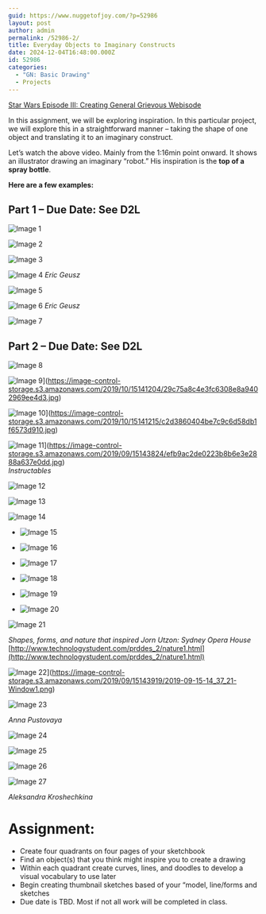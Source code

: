 ```yaml
---
guid: https://www.nuggetofjoy.com/?p=52986
layout: post
author: admin
permalink: /52986-2/
title: Everyday Objects to Imaginary Constructs
date: 2024-12-04T16:48:00.000Z
id: 52986
categories:
  - "GN: Basic Drawing"
  - Projects
---
```

[Star Wars Episode III: Creating General Grievous Webisode](https://www.youtube.com/embed/tBOoZ5Tuh2o?feature=oembed)

In this assignment, we will be exploring inspiration. In this particular project, we will explore this in a straightforward manner – taking the shape of one object and translating it to an imaginary construct.

Let’s watch the above video. Mainly from the 1:16min point onward. It shows an illustrator drawing an imaginary “robot.” His inspiration is the **top of a spray bottle**.


**Here are a few examples:**

## Part 1 – Due Date: See D2L

![Image 1](https://image-control-storage.s3.amazonaws.com/2019/10/15185204/fe2c25ee54f92003d1d5a5e0e39edb57.jpg)

![Image 2](https://image-control-storage.s3.amazonaws.com/2019/10/15151623/95f51a7ca5274c465181cfa763045775-422x1024.jpg)

![Image 3](https://image-control-storage.s3.amazonaws.com/2019/10/15185210/9cd744cb14280965293c9e6249dd4f06.jpg)

![Image 4](https://image-control-storage.s3.amazonaws.com/2019/09/15144009/2b8000a197035a4551bac2cbf9f574d5.jpg)
*Eric Geusz*

![Image 5](https://image-control-storage.s3.amazonaws.com/2019/10/15185218/5cd2f557f69e28daf4b4141fc21a007e.jpg)

![Image 6](https://image-control-storage.s3.amazonaws.com/2019/09/15144019/898b57ea86de94a95cc706389bfd6efe.jpg)
*Eric Geusz*

![Image 7](https://image-control-storage.s3.amazonaws.com/2019/10/15185229/5cd2f557f69e28daf4b4141fc21a007e-1.jpg)

## Part 2 – Due Date: See D2L

![Image 8](https://image-control-storage.s3.amazonaws.com/2019/10/15141303/54174dd890c6f7cd2a488b43d9bf2421.jpg)

![Image 9](https://image-control-storage.s3.amazonaws.com/2019/10/15141204/29c75a8c4e3fc6308e8a9402969ee4d3.jpg)](https://image-control-storage.s3.amazonaws.com/2019/10/15141204/29c75a8c4e3fc6308e8a9402969ee4d3.jpg)

![Image 10](https://image-control-storage.s3.amazonaws.com/2019/10/15141215/c2d3860404be7c9c6d58db1f6573d910.jpg)](https://image-control-storage.s3.amazonaws.com/2019/10/15141215/c2d3860404be7c9c6d58db1f6573d910.jpg)

![Image 11](https://image-control-storage.s3.amazonaws.com/2019/09/15143824/efb9ac2de0223b8b6e3e2888a637e0dd.jpg)](https://image-control-storage.s3.amazonaws.com/2019/09/15143824/efb9ac2de0223b8b6e3e2888a637e0dd.jpg)  
*Instructables*

![Image 12](https://image-control-storage.s3.amazonaws.com/2019/10/15141233/4e10e3b1cd94ed0c10956e970d1564d8.jpg)

![Image 13](https://image-control-storage.s3.amazonaws.com/2019/10/15142155/469eb23412413ca43fa2e25e6bfd8c03.jpg)

![Image 14](https://image-control-storage.s3.amazonaws.com/2019/10/15141242/c2d3860404be7c9c6d58db1f6573d910-1.jpg)

- ![Image 15](https://image-control-storage.s3.amazonaws.com/2019/10/16110156/5c017511692307.560fbc2f9ddec-1.jpg)

- ![Image 16](https://image-control-storage.s3.amazonaws.com/2019/10/16110159/6b55bd7ecf5977e76aac542f1990fc32-1-372x1024.jpg)

- ![Image 17](https://image-control-storage.s3.amazonaws.com/2019/10/16110202/80b6a0ea2320e6a8f2e3039c02321cab-528x1024-528x1024.jpg)

- ![Image 18](https://image-control-storage.s3.amazonaws.com/2019/10/16110206/2019-09-15-14_37_21-Window11.png)

- ![Image 19](https://image-control-storage.s3.amazonaws.com/2019/10/16110209/f745776df2d6e0d6f6ffe07e6c0bfd2c1.jpg)

- ![Image 20](https://image-control-storage.s3.amazonaws.com/2019/10/16110513/nature1-2.png)

![Image 21](https://image-control-storage.s3.amazonaws.com/2019/09/11094035/nature1.png) 
 
*Shapes, forms, and nature that inspired Jorn Utzon: Sydney Opera House*  
[http://www.technologystudent.com/prddes_2/nature1.html](http://www.technologystudent.com/prddes_2/nature1.html)

![Image 22](https://image-control-storage.s3.amazonaws.com/2019/09/15143919/2019-09-15-14_37_21-Window1.png)](https://image-control-storage.s3.amazonaws.com/2019/09/15143919/2019-09-15-14_37_21-Window1.png)

![Image 23](https://image-control-storage.s3.amazonaws.com/2019/09/15145337/f745776df2d6e0d6f6ffe07e6c0bfd2c.jpg)
 
*Anna Pustovaya*

![Image 24](https://image-control-storage.s3.amazonaws.com/2019/09/11100024/fada5f11692307.560fbc288510c.jpg)

![Image 25](https://image-control-storage.s3.amazonaws.com/2019/09/11100027/5c017511692307.560fbc2f9ddec.jpg)

![Image 26](https://image-control-storage.s3.amazonaws.com/2019/09/11100030/9fe1d711692307.560fbc2f95366.jpg)

![Image 27](https://image-control-storage.s3.amazonaws.com/2019/09/11100034/a0994611692307.560fbc793e8aa.jpg)  

*Aleksandra Kroshechkina*

# Assignment:

- Create four quadrants on four pages of your sketchbook
- Find an object(s) that you think might inspire you to create a drawing
- Within each quadrant create curves, lines, and doodles to develop a visual vocabulary to use later
- Begin creating thumbnail sketches based of your “model, line/forms and sketches
- Due date is TBD. Most if not all work will be completed in class.


